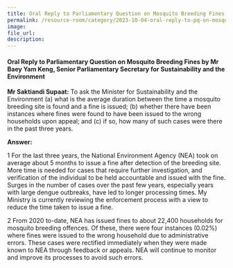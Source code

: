 ```yaml
---
title: Oral Reply to Parliamentary Question on Mosquito Breeding Fines by Mr Baey Yam Keng, Senior Parliamentary Secretary for Sustainability and the Environment  
permalink: /resource-room/category/2023-10-04-oral-reply-to-pq-on-mosquito-breeding-fines/  
image:
file_url:
description:
---
```


#### Oral Reply to Parliamentary Question on Mosquito Breeding Fines by Mr Baey Yam Keng, Senior Parliamentary Secretary for Sustainability and the Environment  

**Mr Saktiandi Supaat:** To ask the Minister for Sustainability and the Environment (a) what is the average duration between the time a mosquito breeding site is found and a fine is issued; (b) whether there have been instances where fines were found to have been issued to the wrong households upon appeal; and (c) if so, how many of such cases were there in the past three years.  

**Answer:**  

1	For the last three years, the National Environment Agency (NEA) took on average about 5 months to issue a fine after detection of the breeding site. More time is needed for cases that require further investigation, and verification of the individual to be held accountable and issued with the fine. Surges in the number of cases over the past few years, especially years with large dengue outbreaks, have led to longer processing times. My Ministry is currently reviewing the enforcement process with a view to reduce the time taken to issue a fine.  

2 From 2020 to-date, NEA has issued fines to about 22,400 households for mosquito breeding offences. Of these, there were four instances (0.02%) where fines were issued to the wrong household due to administrative errors. These cases were rectified immediately when they were made known to NEA through feedback or appeals. NEA will continue to monitor and improve its processes to avoid such errors.  
